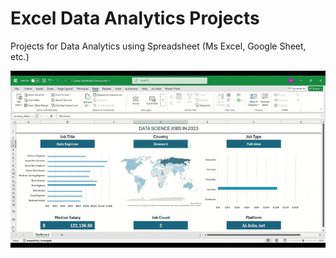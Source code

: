 # Excel Data Analytics Projects

Projects for Data Analytics using Spreadsheet (Ms Excel, Google Sheet, etc.)

![Excel Dashboard Review](dashboard_review.gif)
